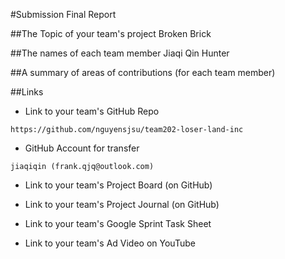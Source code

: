 #Submission Final Report

##The Topic of your team's project
Broken Brick

##The names of each team member
Jiaqi Qin
Hunter


##A summary of areas of contributions (for each team member)

##Links
- Link to your team's GitHub Repo

```https://github.com/nguyensjsu/team202-loser-land-inc```

- GitHub Account for transfer

```jiaqiqin (frank.qjq@outlook.com)```

- Link to your team's Project Board (on GitHub)



- Link to your team's Project Journal (on GitHub)



- Link to your team's Google Sprint Task Sheet



- Link to your team's Ad Video on YouTube





